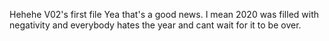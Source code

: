 Hehehe V02's first file
Yea that's a good news. I mean 2020 was filled with negativity and everybody hates the year and cant wait for it to be over. 
